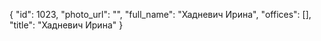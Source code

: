 {
    "id": 1023,
    "photo_url": "",
    "full_name": "Хадневич Ирина",
    "offices": [],
    "title": "Хадневич Ирина"
}